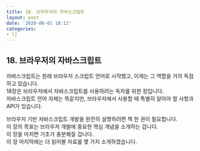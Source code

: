 ```yaml
---
title: 18. 브라우저의 자바스크립트
layout: post
date: '2020-06-01 18:12'
categories:
- lj
---
```


## 18. 브라우저의 자바스크립트

자바스크립트는 원래 브라우저 스크립트 언어로 시작했고, 이제는 그 역할을 거의 독점하고 있습니다.  
18장은 브라우저에서 자바스크립트를 사용하려는 독자를 위한 장입니다.  
자바스크립트 언어 자체는 똑같지만, 브라우저에서 사용할 때 특별히 알아야 할 사항과 API가 있습니다.  

브라우저 기반 자바스크립트 개발을 완전히 설명하려면 책 한 권이 필요합니다.  
이 장의 목표는 브라우저 개발에 중요한 핵심 개념을 소개하는 겁니다.  
이 장을 마치면 기초가 충분해질 겁니다.  
이 장 마지막에는 더 읽어볼 자료를 몇 가지 소개하겠습니다.


